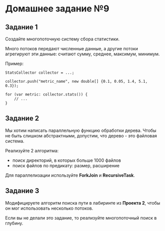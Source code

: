 # Домашнее задание №9

## Задание 1

Создайте многопоточную систему сбора статистики.

Много потоков передают численные данные, а другие потоки агрегируют эти данные: считают сумму, среднее, максимум,
минимум.

Пример:

    StatsCollector collector = ...;
    
    collector.push("metric_name", new double[] {0.1, 0.05, 1.4, 5.1, 0.3});
    
    for (var metric: collector.stats()) {
        // ...
    }

## Задание 2

Мы хотим написать параллельную функцию обработки дерева. Чтобы не быть слишком абстрактными, допустим, что дерево - это
файловая система.

Реализуйте 2 алгоритма:

* поиск директорий, в которых больше 1000 файлов
* поиск файлов по предикату: размер, расширение

Для параллелизации используйте **ForkJoin** и **RecursiveTask**.

## Задание 3

Модифицируете алгоритм поиска пути в лабиринте из **Проекта 2**, чтобы он мог использовать несколько потоков.

Если вы не делали это задание, то реализуйте многопоточный поиск в глубину.
